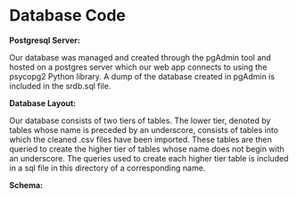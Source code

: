 # Database Code

**Postgresql Server:**

Our database was managed and created through the pgAdmin tool and hosted on a postgres server which our web app connects to using the psycopg2 Python library. A dump of the database created in pgAdmin is included in the srdb.sql file.

**Database Layout:**

Our database consists of two tiers of tables. The lower tier, denoted by tables whose name is preceded by an underscore, consists of tables into which the cleaned .csv files have been imported. These tables are then queried to create the higher tier of tables whose name does not begin with an underscore. The queries used to create each higher tier table is included in a sql file in this directory of a corresponding name.



**Schema:**




